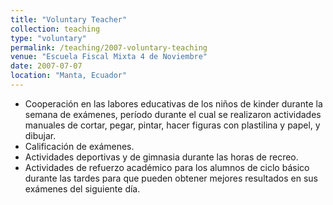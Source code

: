 ```yaml
---
title: "Voluntary Teacher"
collection: teaching
type: "voluntary"
permalink: /teaching/2007-voluntary-teaching
venue: "Escuela Fiscal Mixta 4 de Noviembre"
date: 2007-07-07
location: "Manta, Ecuador"
---
```


- Cooperación en las labores educativas de los niños de kinder durante la semana de exámenes, período durante el cual se realizaron actividades manuales de cortar, pegar, pintar, hacer figuras con plastilina y papel, y dibujar.
- Calificación de exámenes.
- Actividades deportivas y de gimnasia durante las horas de recreo.
- Actividades de refuerzo académico para los alumnos de ciclo básico durante las tardes para que pueden obtener mejores resultados en sus exámenes del siguiente día.
